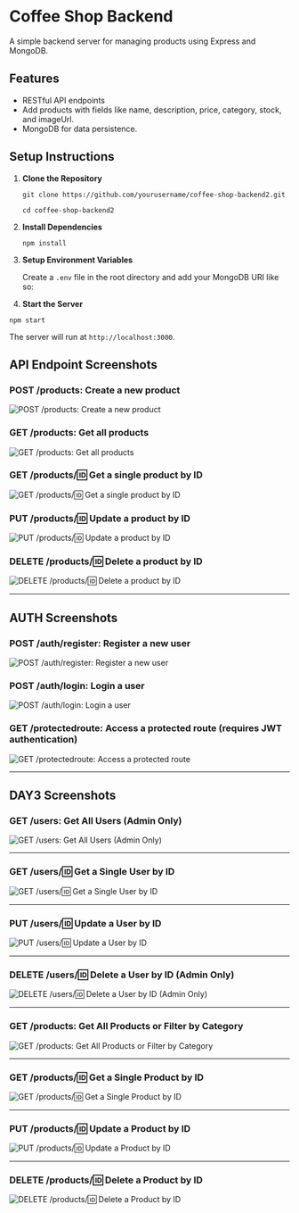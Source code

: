# Coffee Shop Backend

A simple backend server for managing products using Express and MongoDB.

## Features
- RESTful API endpoints
- Add products with fields like name, description, price, category, stock, and imageUrl.
- MongoDB for data persistence.

## Setup Instructions

1. **Clone the Repository**

   `git clone https://github.com/yourusername/coffee-shop-backend2.git`

   `cd coffee-shop-backend2`

2. **Install Dependencies**

   `npm install`

3. **Setup Environment Variables**

   Create a `.env` file in the root directory and add your MongoDB URI like so:


4. **Start the Server**

`npm start`

The server will run at `http://localhost:3000`.


## API Endpoint Screenshots

### POST /products: Create a new product
![POST /products: Create a new product](assets/POST-products.jpg)

### GET /products: Get all products
![GET /products: Get all products](assets/GET-products.jpg)

### GET /products/:id: Get a single product by ID
![GET /products/:id: Get a single product by ID](assets/GET-id.jpg)

### PUT /products/:id: Update a product by ID
![PUT /products/:id: Update a product by ID](assets/PUT-productid.jpg)

### DELETE /products/:id: Delete a product by ID
![DELETE /products/:id: Delete a product by ID](assets/DELETE-productid.jpg)



____________________________________________________________________________

## AUTH Screenshots

### POST /auth/register: Register a new user
![POST /auth/register: Register a new user](assets/auth/POST-auth;register.jpg)

### POST /auth/login: Login a user
![POST /auth/login: Login a user](assets/auth/POST-auth;login.jpg)

### GET /protectedroute: Access a protected route (requires JWT authentication)
![GET /protectedroute: Access a protected route](assets/auth/GET-protectedroute.jpg)


________________________________________________________________________

## DAY3 Screenshots
### GET /users: Get All Users (Admin Only)  
![GET /users: Get All Users (Admin Only)](assets/day3/Get_All_Users_(Admin).jpg)  

---

### GET /users/:id: Get a Single User by ID  
![GET /users/:id: Get a Single User by ID](assets/day3/Get-SingleUserByID.jpg)  

---

### PUT /users/:id: Update a User by ID  
![PUT /users/:id: Update a User by ID](assets/day3/Update-UserByID.jpg)  

---

### DELETE /users/:id: Delete a User by ID (Admin Only)  
![DELETE /users/:id: Delete a User by ID (Admin Only)](assets/day3/Delete-UserByID.jpg)  

---

### GET /products: Get All Products or Filter by Category  
![GET /products: Get All Products or Filter by Category](assets/day3/Get-ByCategory.jpg)  

---

### GET /products/:id: Get a Single Product by ID  
![GET /products/:id: Get a Single Product by ID](assets/day3/Get-ProductByID.jpg)  

---

### PUT /products/:id: Update a Product by ID  
![PUT /products/:id: Update a Product by ID](assets/day3/Update-ProductByID.jpg)  

---

### DELETE /products/:id: Delete a Product by ID  
![DELETE /products/:id: Delete a Product by ID](assets/day3/Delete-ProductByID.jpg)  
